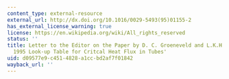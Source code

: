 ```yaml
---
content_type: external-resource
external_url: http://dx.doi.org/10.1016/0029-5493(95)01155-2
has_external_license_warning: true
license: https://en.wikipedia.org/wiki/All_rights_reserved
status: ''
title: Letter to the Editor on the Paper by D. C. Groeneveld and L.K.H. Leung, 'The
  1995 Look-up Table for Critcal Heat Flux in Tubes'
uid: d09577e9-c451-4828-a1cc-bd2af7f01842
wayback_url: ''
---
```


